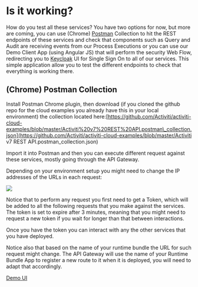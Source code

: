 # Is it working?

How do you test all these services? You have two options for now, but more are coming, you can use \(Chrome\) [Postman](https://www.getpostman.com) Collection to hit the REST endpoints of these services and check that components such as Query and Audit are receiving events from our Process Executions or you can use our Demo Client App \(using Angular JS\) that will perform the security Web Flow, redirecting you to [Keycloak](http://www.keycloak.org/) UI for Single Sign On to all of our services. This simple application allow you to test the different endpoints to check that everything is working there.

## \(Chrome\) Postman Collection

Install Postman Chrome plugin, then download \(if you cloned the github repo for the cloud examples you already have this in your local environment\) the collection located here:[https://github.com/Activiti/activiti-cloud-examples/blob/master/Activiti%20v7%20REST%20API.postman\_collection.json](https://github.com/Activiti/activiti-cloud-examples/blob/master/Activiti v7 REST API.postman_collection.json)

Import it into Postman and then you can execute different request against these services, mostly going through the API Gateway.

Depending on your environment setup you might need to change the IP addresses of the URLs in each request:

[![](https://salaboy.files.wordpress.com/2017/09/screen-shot-2017-09-10-at-12-00-28.png?w=960)](http://salaboy.com/2017/09/11/activiti-cloud-meets-kubernetes-and-they-like-each-other/screen-shot-2017-09-10-at-12-00-28/)

Notice that to perform any request you first need to get a Token, which will be added to all the following requests that you make against the services. The token is set to expire after 3 minutes, meaning that you might need to request a new token if you wait for longer than that between interactions.

Once you have the token you can interact with any the other services that you have deployed.

Notice also that based on the name of your runtime bundle the URL for such request might change. The API Gateway will use the name of your Runtime Bundle App to register a new route to it when it is deployed, you will need to adapt that accordingly.


[Demo UI](demo-ui.md)
